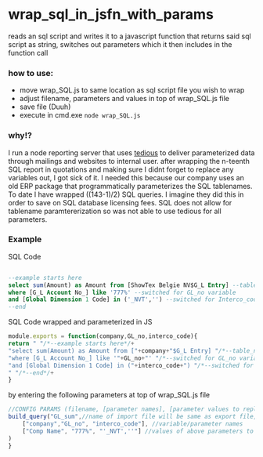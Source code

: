 # wrap_sql_in_jsfn_with_params
reads an sql script and writes it to a javascript function that returns said sql script as string, switches out parameters which it then includes in the function call

### how to use:
* move wrap_SQL.js to same location as sql script file you wish to wrap
* adjust filename, parameters and values in top of wrap_SQL.js file 
* save file (Duuh)
* execute in cmd.exe `node wrap_SQL.js`

### why!?
I run a node reporting server that uses [tedious](https://www.npmjs.com/package/tedious) to deliver parameterized data through mailings and websites to internal user.
after wrapping the n-teenth SQL report in quotations and making sure I didnt forget to replace any variables out, I got sick of it. 
I needed this because our company uses an old ERP package that programmatically parameterizes the SQL tablenames. To date I have wrapped ((143-1)/2) SQL queries. I imagine they did this in order to save on SQL database licensing fees. SQL does not allow for tablename paramtererization so was not able to use tedious for all parameters.

### Example
SQL Code
```sql

--example starts here
select sum(Amount) as Amount from [ShowTex Belgie NV$G_L Entry] --table_name param company
where [G_L Account No_] like '777%' --switched for GL_no variable
and [Global Dimension 1 Code] in ('_NVT','') --switched for Interco_code variable
--end
```
SQL Code wrapped and parameterized in JS
```javascript
module.exports = function(company,GL_no,interco_code){
return " "/*--example starts here*/+
"select sum(Amount) as Amount from ["+company+"$G_L Entry] "/*--table_name param company*/+
"where [G_L Account No_] like '"+GL_no+"' "/*--switched for GL_no variable*/+
"and [Global Dimension 1 Code] in ("+interco_code+") "/*--switched for Interco_code variable*/+
" "/*--end*/+
}
```
by entering the following parameters at top of wrap_SQL.js file
```javascript
//CONFIG PARAMS (filename, [parameter names], [parameter values to replace])
build_query("GL_sum",//name of import file will be same as export file, extension will be .js
    ["company","GL_no", "interco_code"], //variable/parameter names
    ["Comp Name", "777%", "'_NVT',''"] //values of above parameters to replace 
)
}
```


